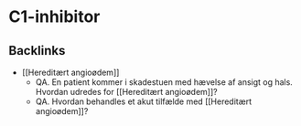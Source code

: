 # C1-inhibitor

## Backlinks
* [[Hereditært angioødem]]
	* QA. En patient kommer i skadestuen med hævelse af ansigt og hals. Hvordan udredes for [[Hereditært angioødem]]?
	* QA. Hvordan behandles et akut tilfælde med [[Hereditært angioødem]]?

<!-- {BearID:ACA6B0DD-635A-4E9B-897F-29C2DD8A20D4-21842-000036A7F4E63297} -->

